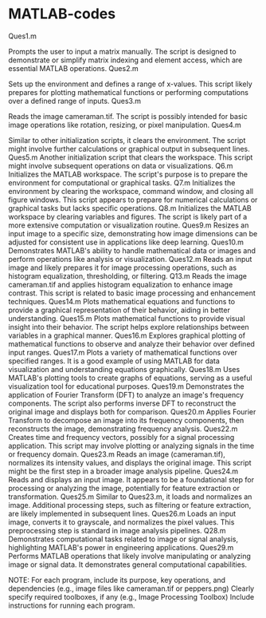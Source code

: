# MATLAB-codes 
Ques1.m

Prompts the user to input a matrix manually. The script is designed to demonstrate or simplify matrix indexing and element access, which are essential MATLAB operations.
Ques2.m

Sets up the environment and defines a range of x-values. This script likely prepares for plotting mathematical functions or performing computations over a defined range of inputs.
Ques3.m

Reads the image cameraman.tif. The script is possibly intended for basic image operations like rotation, resizing, or pixel manipulation.
Ques4.m

Similar to other initialization scripts, it clears the environment. The script might involve further calculations or graphical output in subsequent lines.
Ques5.m
Another initialization script that clears the workspace. This script might involve subsequent operations on data or visualizations.
Q6.m
Initializes the MATLAB workspace. The script's purpose is to prepare the environment for computational or graphical tasks.
Q7.m
Initializes the environment by clearing the workspace, command window, and closing all figure windows. This script appears to prepare for numerical calculations or graphical tasks but lacks specific operations.
Q8.m
Initializes the MATLAB workspace by clearing variables and figures. The script is likely part of a more extensive computation or visualization routine.
Ques9.m
Resizes an input image to a specific size, demonstrating how image dimensions can be adjusted for consistent use in applications like deep learning.
Ques10.m
Demonstrates MATLAB's ability to handle mathematical data or images and perform operations like analysis or visualization.
Ques12.m
Reads an input image and likely prepares it for image processing operations, such as histogram equalization, thresholding, or filtering.
Q13.m
Reads the image cameraman.tif and applies histogram equalization to enhance image contrast. This script is related to basic image processing and enhancement techniques.
Ques14.m
Plots mathematical equations and functions to provide a graphical representation of their behavior, aiding in better understanding.
Ques15.m
Plots mathematical functions to provide visual insight into their behavior. The script helps explore relationships between variables in a graphical manner.
Ques16.m
Explores graphical plotting of mathematical functions to observe and analyze their behavior over defined input ranges.
Ques17.m
Plots a variety of mathematical functions over specified ranges. It is a good example of using MATLAB for data visualization and understanding equations graphically.
Ques18.m
Uses MATLAB's plotting tools to create graphs of equations, serving as a useful visualization tool for educational purposes.
Ques19.m
Demonstrates the application of Fourier Transform (DFT) to analyze an image's frequency components. The script also performs inverse DFT to reconstruct the original image and displays both for comparison.
Ques20.m
Applies Fourier Transform to decompose an image into its frequency components, then reconstructs the image, demonstrating frequency analysis.
Ques22.m
Creates time and frequency vectors, possibly for a signal processing application. This script may involve plotting or analyzing signals in the time or frequency domain.
Ques23.m
Reads an image (cameraman.tif), normalizes its intensity values, and displays the original image. This script might be the first step in a broader image analysis pipeline.
Ques24.m
Reads and displays an input image. It appears to be a foundational step for processing or analyzing the image, potentially for feature extraction or transformation.
Ques25.m
Similar to Ques23.m, it loads and normalizes an image. Additional processing steps, such as filtering or feature extraction, are likely implemented in subsequent lines.
Ques26.m
Loads an input image, converts it to grayscale, and normalizes the pixel values. This preprocessing step is standard in image analysis pipelines.
Q28.m
Demonstrates computational tasks related to image or signal analysis, highlighting MATLAB's power in engineering applications.
Ques29.m
Performs MATLAB operations that likely involve manipulating or analyzing image or signal data. It demonstrates general computational capabilities.

NOTE:
For each program, include its purpose, key operations, and dependencies (e.g., image files like cameraman.tif or peppers.png)
Clearly specify required toolboxes, if any (e.g., Image Processing Toolbox)
Include instructions for running each program.


